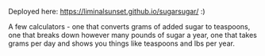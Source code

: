 Deployed here: https://liminalsunset.github.io/sugarsugar/ :)

A few calculators - one that converts grams of added sugar to teaspoons, one that breaks down however many pounds of sugar a year, one that takes grams per day and shows you things like teaspoons and lbs per year.

